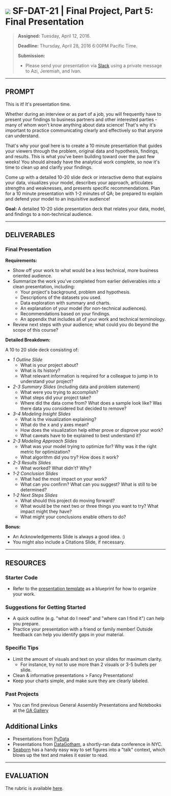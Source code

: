 # ![](https://ga-dash.s3.amazonaws.com/production/assets/logo-9f88ae6c9c3871690e33280fcf557f33.png) SF-DAT-21 | Final Project, Part 5: Final Presentation

> **Assigned:** Tuesday, April 12, 2016.
>
> **Deadline:** Thursday, April 28, 2016 6:00PM Pacific Time.
>
> **Submission:**
>
> - Please send your presentation via [Slack](https://sf-dat-21.slack.com) using a private message to Azi, Jeremiah, and Ivan.

---

## PROMPT

This is it! It's presentation time.

Whether during an interview or as part of a job, you will frequently have to present your findings to business partners and other interested parties - many of whom won't know anything about data science! That's why it's important to practice communicating clearly and effectively so that anyone can understand.

That's why your goal here is to create a 10 minute presentation that guides your viewers through the problem, original data and hypothesis, findings, and results.  This is what you've been building toward over the past few weeks! You should already have the analytical work complete, so now it's time to clean up and clarify your findings.

Come up with a detailed 10-20 slide deck or interactive demo that explains your data, visualizes your model, describes your approach, articulates strengths and weaknesses, and presents specific recommendations.  Plan for a 10 minute presentation with 1-2 minutes of QA; be prepared to explain and defend your model to an inquisitive audience!

**Goal:** A detailed 10-20 slide presentation deck that relates your data, model, and findings to a non-technical audience.

---

## DELIVERABLES

### Final Presentation

**Requirements:**

- Show off your work to what would be a less technical, more business oriented audience.
- Summarize the work you've completed from earlier deliverables into a clean presentation, including:
  - Your project's background, problem and hypothesis.
  - Descriptions of the datasets you used.
  - Data exploration with summary and charts.
  - An explanation of your model (for non-technical audiences).
  - Recommendations based on your findings.
  - An appendix that includes all of your work and technical terminology.
- Review next steps with your audience; what could you do beyond the scope of this course?

**Detailed Breakdown:**

A 10 to 20 slide deck consisting of:

- *1 Outline Slide*
  - What is your project about?
  - What is its history?
  - What relevant information is required for a colleague to jump in to understand your project?
- *2-3 Summary Slides* (including data and problem statement)
  - What were you trying to accomplish?
  - What steps did your project take?
  - Where did the data come from?  What does a sample look like?  Was there data you considered but decided to remove?
- *3-4 Modeling Insight Slides*
  - What is the visualization explaining?
  - What do the x and y axes mean?
  - How does the visualization help either prove or disprove your work?
  - What caveats have to be explained to best understand it?
- *2-3 Modeling Approach Slides*
  - What was your model trying to optimize for?  Why was it the right metric for optimization?
  - What algorithm did you try?  How does it work?
- *2-3 Results Slides*
  - What worked?  What didn't?  Why?
- *1-2 Conclusion Slides*
  - What had the most impact on your work?
  - What can you confirm?  What can you suggest?  What is still to be determined?
- *1-2 Next Steps Slides*
  - What should this project do moving forward?
  - What would be the next two or three things you want to try?  What impact might they have?
  - What might your conclusions enable others to do?

**Bonus:**

- An Acknowledgements Slide is always a good idea.  :)
- You might also include a Citations Slide, if necessary.

---

## RESOURCES

### Starter Code

- Refer to the [presentation template](../02-experiment-writeup/project-design-template.md) as a blueprint for how to organize your work.

### Suggestions for Getting Started

- A quick outline (e.g. "what do I need" and "where can I find it") can help you prepare.
- Practice your presentation with a friend or family member! Outside feedback can help you identify gaps in your material.

### Specific Tips

- Limit the amount of visuals and text on your slides for maximum clarity.
  - For instance, try not to use more than 2 visuals or 3-5 bullets per slide.
- Clean & informative presentations > Fancy Presentations!
- Keep your charts simple, and make sure they are clearly labeled.

### Past Projects

- You can find previous General Assembly Presentations and Notebooks at the [GA Gallery](https://gallery.generalassemb.ly/DS?metro=)

## Additional Links

- Presentations from [PyData](http://www.slideshare.net/PyData/presentations)
- Presentations from [DataGotham](https://www.youtube.com/user/DataGotham), a shortly-ran data conference in NYC.
- [Seaborn](https://stanford.edu/~mwaskom/software/seaborn/tutorial/aesthetics.html#scaling-plot-elements-with-plotting-context-and-set-context) has a handy easy way to set figures into a "talk" context, which blows up the text and makes it easier to read.

---

## EVALUATION

The rubric is available [here](./rubric).
